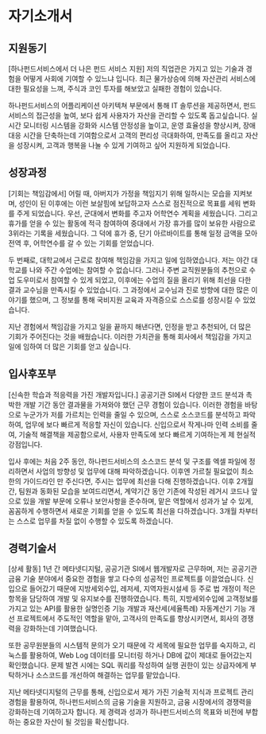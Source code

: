 




# 자기소개서
## 지원동기

[하나펀드서비스에서 더 나은 펀드 서비스 지원]
저의 직업관은 가지고 있는 기술과 경험을 어떻게 사회에 기여할 수 있느냐 입니다.
최근 물가상승에 의해 자산관리 서비스에 대한 필요성을 느껴, 주식과 코인 투자를 해보았고 실패한 경험이 있습니다.

하나펀드서비스의 어플리케이션 아키텍쳐 부문에서 통해 IT 솔루션을 제공하면서, 펀드 서비스의 접근성을 높여, 보다 쉽게 사용자가 자산을 관리할 수 있도록 돕고싶습니다. 실시간 모니터링 시스템을 강화와 시스템 안정성을 높이고, 운영 효율성을 향상시켜, 장애 대응 시간을 단축하는데 기여함으로서 고객의 편리성 극대화하여, 만족도를 올리고 자산을 성장시켜, 고객과 행복을 나눌 수 있게 기여하고 싶어 지원하게 되었습니다.






## 성장과정
[기회는 책임감에서]
어릴 때, 아버지가 가정을 책임지기 위해 일하시는 모습을 지켜보며, 성인이 된 이후에는 이런 보살핌에 보답하고자 스스로 점진적으로 목표를 세워 변화를 주게 되었습니다.
우선, 군대에서 변화를 주고자 어학연수 계획을 세웠습니다. 그리고 휴가를 얻을 수 있는 활동에 적극 참여하여 중대에서 가장 휴가를 많이 보유한 사람으로 3위라는 기록을 세웠습니다. 그 덕에 휴가 중, 단기 아르바이트를 통해 일정 금액을 모아 전역 후, 어학연수를 갈 수 있는 기회를 얻었습니다.

두 번째로, 대학교에서 근로로 참여해 책임감을 가지고 일에 임하였습니다. 저는 야간 대학교를 나와 주간 수업에는 참여할 수 없습니다. 그러나 주변 교직원분들의 추천으로 수업 도우미로서 참여할 수 있게 되었고, 이후에는 수업의 질을 올리기 위해 최선을 다한 결과 교수님을 만족시킬 수 있었습니다. 그 과정에서 교수님과 진로 방향에 대한 많은 이야기를 했으며, 그 정보를 통해 국비지원 교육과 자격증으로 스스로를 성장시킬 수 있었습니다.

지난 경험에서 책임감을 가지고 일을 끝까지 해낸다면, 인정을 받고 추천되어, 더 많은 기회가 주어진다는 것을 배웠습니다. 이러한 가치관을 통해 회사에서 책임감을 가지고 일에 임하여 더 많은 기회를 얻고 싶습니다.



## 입사후포부
[신속한 학습과 적응력을 가진 개발자입니다.]
공공기관 SI에서 다양한 코드 분석과 촉박한 개발 기간 동안 결과물을 가져와야 했던 근무 경험이 있습니다. 이러한 경험을 바탕으로 누군가가 저를 가르치는 인력을 줄일 수 있으며, 스스로 소스코드를 분석하고 파악하여, 업무에 보다 빠르게 적응할 자신이 있습니다. 신입으로서 작게나마 인력 소비를 줄여, 기술적 해결책을 제공함으로서, 사용자 만족도에 보다 빠르게 기여하는게 제 현실적 강점입니다.

입사 후에는 처음 2주 동안, 하나펀드서비스의 소스코드 분석 및 구조를 엑셀 파일에 정리하면서 사업의 방향성 및 업무에 대해 파악하겠습니다. 이후엔 가르칠 필요없이 최소한의 가이드라인 만 주신다면, 주시는 업무에 최선을 다해 진행하겠습니다.
이후 2개월 간, 팀원과 동화된 모습을 보여드리면서, 계약기간 동안 기존에 작성된 레거시 코드나 앞으로 있을 개발 부문에 오류나 보안사항을 준수하며, 맡은 역할에서 성과가 날 수 있게, 꼼꼼하게 수행하면서 새로운 기회를 얻을 수 있도록 최선을 다하겠습니다.
3개월 차부터는 스스로 업무를 차질 없이 수행할 수 있도록 하겠습니다.



## 경력기술서

[상세 활동]
1년 간 메타넷디지털, 공공기관 SI에서 웹개발자로 근무하며, 저는 공공기관 금융 기술 분야에서 중요한 경험을 쌓고 다수의 성공적인 프로젝트를 이끌었습니다. 신입으로 들어갔기 때문에 지방세외수입, 레저세, 지역자원시설세 등 주로 법 개정이 적은 항목을 담당하여 개발 및 유지보수를 진행하였습니다. 특히, 지방세외수입에 고객정보를 가지고 있는 API를 활용한 실명인증 기능 개발과 재산세(세율특례) 자동계산기 기능 개선 프로젝트에서 주도적인 역할을 맡아, 고객사의 만족도를 향상시키면서, 회사의 경쟁력을 강화하는데 기여했습니다.

또한 공무원분들의 시스템적 문의가 오기 때문에 각 세목에 필요한 업무를 숙지하고, 리눅스를 활용하여, Web Log 데이터를 모니터링 하거나 DB에 값이 제대로 들어갔는지 확인했습니다. 문제 발견 시에는 SQL 쿼리를 작성하여 실행 권한이 있는 상급자에게 부탁하거나 소스코드를 개선하여 해결하는 업무를 맡았습니다.

지난 메타넷디지털의 근무를 통해, 신입으로서 제가 가진 기술적 지식과 프로젝트 관리 경험을 활용하여, 하나펀드서비스의 금융 기술을 지원하고, 금융 시장에서의 경쟁력을 강화하는데 기여하고자 합니다. 제 경력과 성과가 하나펀드서비스의 목표와 비전에 부합하는 중요한 자산이 될 것임을 확신합니다.